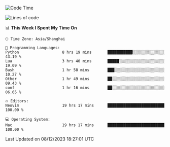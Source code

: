 <!--START_SECTION:waka-->
![Code Time](http://img.shields.io/badge/Code%20Time-1%2C765%20hrs%2022%20mins-blue)

![Lines of code](https://img.shields.io/badge/From%20Hello%20World%20I%27ve%20Written-283.5%20thousand%20lines%20of%20code-blue)

📊 **This Week I Spent My Time On** 

```text
🕑︎ Time Zone: Asia/Shanghai

💬 Programming Languages: 
Python                   8 hrs 19 mins       ███████████░░░░░░░░░░░░░░   43.19 % 
Lua                      3 hrs 40 mins       █████░░░░░░░░░░░░░░░░░░░░   19.09 % 
Bash                     1 hr 58 mins        ███░░░░░░░░░░░░░░░░░░░░░░   10.27 % 
Other                    1 hr 49 mins        ██░░░░░░░░░░░░░░░░░░░░░░░   09.43 % 
conf                     1 hr 16 mins        ██░░░░░░░░░░░░░░░░░░░░░░░   06.65 % 

🔥 Editors: 
Neovim                   19 hrs 17 mins      █████████████████████████   100.00 % 

💻 Operating System: 
Mac                      19 hrs 17 mins      █████████████████████████   100.00 % 
```


 Last Updated on 08/12/2023 18:27:01 UTC
<!--END_SECTION:waka-->
